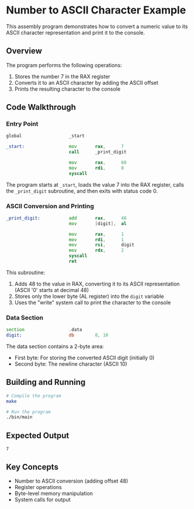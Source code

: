 # Number to ASCII Character Example

This assembly program demonstrates how to convert a numeric value to its ASCII character representation and print it to the console.

## Overview

The program performs the following operations:
1. Stores the number 7 in the RAX register
2. Converts it to an ASCII character by adding the ASCII offset
3. Prints the resulting character to the console

## Code Walkthrough

### Entry Point

```asm
global                  _start

_start:                 mov       rax,      7
                        call      _print_digit

                        mov       rax,      60
                        mov       rdi,      0
                        syscall
```

The program starts at `_start`, loads the value 7 into the RAX register, calls the `_print_digit` subroutine, and then exits with status code 0.

### ASCII Conversion and Printing

```asm
_print_digit:           add       rax,      48
                        mov       [digit],  al

                        mov       rax,      1
                        mov       rdi,      1
                        mov       rsi,      digit
                        mov       rdx,      2
                        syscall
                        ret
```

This subroutine:
1. Adds 48 to the value in RAX, converting it to its ASCII representation (ASCII '0' starts at decimal 48)
2. Stores only the lower byte (AL register) into the `digit` variable
3. Uses the "write" system call to print the character to the console

### Data Section

```asm
section                 .data
digit:                  db        0, 10
```

The data section contains a 2-byte area:
- First byte: For storing the converted ASCII digit (initially 0)
- Second byte: The newline character (ASCII 10)

## Building and Running

```bash
# Compile the program
make

# Run the program
./bin/main
```

## Expected Output

```
7
```

## Key Concepts

- Number to ASCII conversion (adding offset 48)
- Register operations
- Byte-level memory manipulation
- System calls for output
